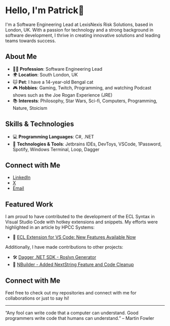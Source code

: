 # Hello, I'm Patrick👋

I'm a Software Engineering Lead at LexisNexis Risk Solutions, based in London, UK. With a passion for technology and a strong background in software development, I thrive in creating innovative solutions and leading teams towards success.

## About Me

- 🧑‍💼 **Profession**: Software Engineering Lead
- 🌍 **Location**: South London, UK
- 🐱 **Pet**: I have a 14-year-old Bengal cat
- 🎮 **Hobbies**: Gaming, Twitch, Programming, and watching Podcast shows such as the Joe Rogan Experience (JRE)
- 📚 **Interests**: Philosophy, Star Wars, Sci-fi, Computers, Programming, Nature, Stoicism

## Skills & Technologies

- 💻 **Programming Languages**: C#, .NET
- 🔧 **Technologies & Tools**: Jetbrains IDEs, DevToys, VSCode, 1Password, Spotify, Windows Terminal, Loop, Dagger

## Connect with Me

- [LinkedIn]([https://www.linkedin.com/in/your-linkedin-profile](https://www.linkedin.com/in/patrick-magee-76216959))
- [X](https://twitter.com/PatrickMageez)
- [Email](mailto:patrick.magee@outlook.com)

## Featured Work

I am proud to have contributed to the development of the ECL Syntax in Visual Studio Code with hotkey extensions and snippets. My efforts were highlighted in an article by HPCC Systems:

- 📄 [ECL Extension for VS Code: New Features Available Now](https://hpccsystems.com/resources/ecl-extension-for-vs-code-new-features-available-now/)

Additionally, I have made contributions to other projects:

- 🛠️ [Dagger .NET SDK - Roslyn Generator](https://github.com/wingyplus/dagger-dotnet-sdk/pull/6)
- 🔧 [NBuilder - Added NextString Feature and Code Cleanup](https://github.com/nbuilder/nbuilder/commits?author=pjmagee)


## Connect with Me

Feel free to check out my repositories and connect with me for collaborations or just to say hi!

---

“Any fool can write code that a computer can understand. Good programmers write code that humans can understand.” – Martin Fowler
